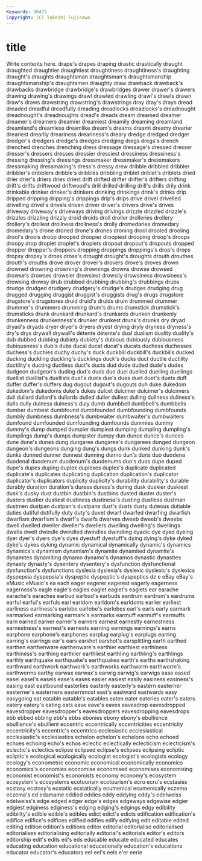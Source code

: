 ```yaml
---
Keywords: 30475 
Copyright: (C) Takeshi Fujisawa
---
```


# title

Write contents here.
 drape's drapes draping drastic drastically draught
draughted draughtier draughtiest draughtiness draughtiness's draughting draught's draughts draughtsman draughtsman's
draughtsmanship draughtsmanship's draughtsmen draughty draw drawback drawback's drawbacks drawbridge drawbridge's
drawbridges drawer drawer's drawers drawing drawing's drawings drawl drawled drawling
drawl's drawls drawn draw's draws drawstring drawstring's drawstrings dray dray's
drays dread dreaded dreadful dreadfully dreading dreadlocks dreadlocks's dreadnought dreadnought's
dreadnoughts dread's dreads dream dreamed dreamer dreamer's dreamers dreamier dreamiest
dreamily dreaming dreamland dreamland's dreamless dreamlike dream's dreams dreamt dreamy
drearier dreariest drearily dreariness dreariness's dreary dredge dredged dredger dredger's
dredgers dredge's dredges dredging dregs dregs's drench drenched drenches drenching
dress dressage dressage's dressed dresser dresser's dressers dresses dressier dressiest
dressiness dressiness's dressing dressing's dressings dressmaker dressmaker's dressmakers dressmaking dressmaking's
dress's dressy drew dribble dribbled dribbler dribbler's dribblers dribble's dribbles
dribbling driblet driblet's driblets dried drier drier's driers dries driest
drift drifted drifter drifter's drifters drifting drift's drifts driftwood driftwood's
drill drilled drilling drill's drills drily drink drinkable drinker drinker's
drinkers drinking drinkings drink's drinks drip dripped dripping dripping's drippings
drip's drips drive drivel drivelled drivelling drivel's drivels driven driver
driver's drivers drive's drives driveway driveway's driveways driving drivings drizzle
drizzled drizzle's drizzles drizzling drizzly droid droids droll droller drolleries
drollery drollery's drollest drollness drollness's drolly dromedaries dromedary dromedary's drone
droned drone's drones droning drool drooled drooling drool's drools droop
drooped droopier droopiest drooping droop's droops droopy drop droplet droplet's
droplets dropout dropout's dropouts dropped dropper dropper's droppers dropping droppings
droppings's drop's drops dropsy dropsy's dross dross's drought drought's droughts
drouth drouthes drouth's drouths drove drover drover's drovers drove's droves
drown drowned drowning drowning's drownings drowns drowse drowsed drowse's drowses
drowsier drowsiest drowsily drowsiness drowsiness's drowsing drowsy drub drubbed drubbing
drubbing's drubbings drubs drudge drudged drudgery drudgery's drudge's drudges drudging
drug drugged drugging druggist druggist's druggists drug's drugs drugstore drugstore's
drugstores druid druid's druids drum drummed drummer drummer's drummers drumming
drum's drums drumstick drumstick's drumsticks drunk drunkard drunkard's drunkards drunken
drunkenly drunkenness drunkenness's drunker drunkest drunk's drunks dry dryad dryad's
dryads dryer dryer's dryers dryest drying dryly dryness dryness's dry's
drys drywall drywall's détente détente's dual dualism duality duality's dub
dubbed dubbing dubiety dubiety's dubious dubiously dubiousness dubiousness's dub's dubs
ducal ducat ducat's ducats duchess duchesses duchess's duchies duchy duchy's
duck duckbill duckbill's duckbills ducked ducking duckling duckling's ducklings duck's
ducks duct ductile ductility ductility's ducting ductless duct's ducts dud
dude duded dude's dudes dudgeon dudgeon's duding dud's duds due
duel duelled duelling duellings duellist duellist's duellists duel's duels due's
dues duet duet's duets duff duffer duffer's duffers dug dugout
dugout's dugouts duh duke dukedom dukedom's dukedoms duke's dukes dulcet
dulcimer dulcimer's dulcimers dull dullard dullard's dullards dulled duller dullest
dulling dullness dullness's dulls dully dulness dulness's duly dumb dumbbell
dumbbell's dumbbells dumber dumbest dumbfound dumbfounded dumbfounding dumbfounds dumbly dumbness
dumbness's dumbwaiter dumbwaiter's dumbwaiters dumfound dumfounded dumfounding dumfounds dummies dummy
dummy's dump dumped dumpier dumpiest dumping dumpling dumpling's dumplings dump's
dumps dumpster dumpy dun dunce dunce's dunces dune dune's dunes
dung dungaree dungaree's dungarees dunged dungeon dungeon's dungeons dunging dung's
dungs dunk dunked dunking dunk's dunks dunned dunner dunnest dunning
dunno dun's duns duo duodena duodenal duodenum duodenum's duodenums duo's
duos dupe duped dupe's dupes duping duplex duplexes duplex's duplicate
duplicated duplicate's duplicates duplicating duplication duplication's duplicator duplicator's duplicators duplicity
duplicity's durability durability's durable durably duration duration's duress duress's during
dusk duskier duskiest dusk's dusky dust dustbin dustbin's dustbins dusted
duster duster's dusters dustier dustiest dustiness dustiness's dusting dustless dustman
dustmen dustpan dustpan's dustpans dust's dusts dusty duteous dutiable duties
dutiful dutifully duty duty's duvet dwarf dwarfed dwarfing dwarfish dwarfism
dwarfism's dwarf's dwarfs dwarves dweeb dweeb's dweebs dwell dwelled dweller
dweller's dwellers dwelling dwelling's dwellings dwells dwelt dwindle dwindled dwindles
dwindling dyadic dye dyed dyeing dyer dyer's dyers dye's dyes
dyestuff dyestuff's dying dying's dyke dyked dyke's dykes dyking dynamic
dynamical dynamically dynamic's dynamics dynamics's dynamism dynamism's dynamite dynamited dynamite's
dynamites dynamiting dynamo dynamo's dynamos dynastic dynasties dynasty dynasty's dysentery
dysentery's dysfunction dysfunctional dysfunction's dysfunctions dyslexia dyslexia's dyslexic dyslexic's dyslexics
dyspepsia dyspepsia's dyspeptic dyspeptic's dyspeptics dz e eBay eBay's eMusic
eMusic's ea each eager eagerer eagerest eagerly eagerness eagerness's eagle
eagle's eagles eaglet eaglet's eaglets ear earache earache's earaches earbud
earbud's earbuds eardrum eardrum's eardrums earful earful's earfuls earl earldom
earldom's earldoms earlier earliest earliness earliness's earlobe earlobe's earlobes earl's
earls early earmark earmarked earmarking earmark's earmarks earmuff earmuff's earmuffs
earn earned earner earner's earners earnest earnestly earnestness earnestness's earnest's
earnests earning earnings earnings's earns earphone earphone's earphones earplug earplug's
earplugs earring earring's earrings ear's ears earshot earshot's earsplitting earth
earthed earthen earthenware earthenware's earthier earthiest earthiness earthiness's earthing earthlier
earthliest earthling earthling's earthlings earthly earthquake earthquake's earthquakes earth's earths
earthshaking earthward earthwork earthwork's earthworks earthworm earthworm's earthworms earthy earwax
earwax's earwig earwig's earwigs ease eased easel easel's easels ease's
eases easier easiest easily easiness easiness's easing east eastbound easterlies
easterly easterly's eastern easterner easterner's easterners easternmost east's eastward eastwards
easy easygoing eat eatable eatable's eatables eaten eater eateries eater's
eaters eatery eatery's eating eats eave eave's eaves eavesdrop eavesdropped
eavesdropper eavesdropper's eavesdroppers eavesdropping eavesdrops ebb ebbed ebbing ebb's ebbs
ebonies ebony ebony's ebullience ebullience's ebullient eccentric eccentrically eccentricities eccentricity
eccentricity's eccentric's eccentrics ecclesiastic ecclesiastical ecclesiastic's ecclesiastics echelon echelon's echelons
echo echoed echoes echoing echo's echos eclectic eclectically eclecticism eclecticism's
eclectic's eclectics eclipse eclipsed eclipse's eclipses eclipsing ecliptic ecliptic's ecological
ecologically ecologist ecologist's ecologists ecology ecology's econometric economic economical economically
economics economics's economies economise economised economises economising economist economist's economists
economy economy's ecosystem ecosystem's ecosystems ecotourism ecotourism's ecru ecru's ecstasies
ecstasy ecstasy's ecstatic ecstatically ecumenical ecumenically eczema eczema's ed edamame
eddied eddies eddy eddying eddy's edelweiss edelweiss's edge edged edger
edge's edges edgeways edgewise edgier edgiest edginess edginess's edging edging's
edgings edgy edibility edibility's edible edible's edibles edict edict's edicts
edification edification's edifice edifice's edifices edified edifies edify edifying edit
editable edited editing edition edition's editions editor editorial editorialise editorialised
editorialises editorialising editorially editorial's editorials editor's editors editorship edit's edits
ed's eds educable educate educated educates educating education educational educationally
education's educations educator educator's educators eel eel's eels e'er eerie
